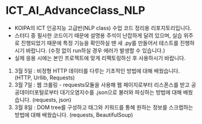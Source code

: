 # ICT_AI_AdvanceClass_NLP
* KOIPA의 ICT 인공지능 고급반(NLP class) 수업 코드 정리용 리포지토리입니다.<br>
* 스터디 중 필사한 코드이기 때문에 설명용 주석이 난잡하게 달려 있으며, 실습 위주로 진행되었기 때문에 특정 기능을 확인하실 땐 새 .py를 만들어서 테스트를 진행하시기 바랍니다. (수정 없이 run하실 경우 에러가 발생할 수 있습니다.) <br>
* 실제 응용 시에는 본인 프로젝트에 맞게 리팩토링하신 후 사용하시기 바랍니다.<br>

1. 3월 5일 : 비정형 HTTP 데이터를 다루는 기초적인 방법에 대해 배웠습니다. (HTTP, Urllib, Requests)
2. 3월 7일 : 웹 크롤링 - requests모듈을 사용해 웹 페이지로부터 리스폰스를 받고 공공데이터포털로부터 대기오염지수를 .json으로 불러와 파싱하는 방법에 대해 배웠습니다. (requests, json)
3. 3월 8일 : DOM tree를 구성하고 태그와 키워드를 통해 원하는 정보를 스크랩하는 방법에 대해 배웠습니다. (requests, BeautifulSoup)
